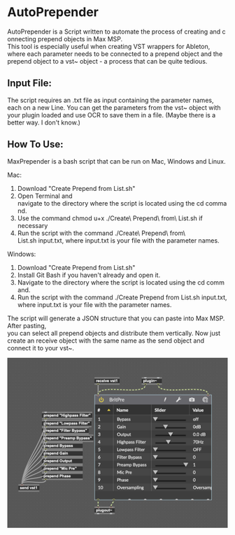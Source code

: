# AutoPrepender

AutoPrepender is a Script written to automate the process of creating and connecting prepend objects in Max MSP. This tool is especially useful when creating VST wrappers for Ableton, where each parameter needs to be connected to a prepend object and the prepend object to a vst~ object - a process that can be quite tedious.

## Input File:
The script requires an .txt file as input containing the parameter names, each on a new Line. You can get the parameters from the vst~ object with your plugin loaded and use OCR to save them in a file. (Maybe there is a better way. I don't know.)


## How To Use:

MaxPrepender is a bash script that can be run on Mac, Windows and Linux.

Mac:
1. Download "Create Prepend from List.sh"
2. Open Terminal and navigate to the directory where the script is located using the cd command.
3. Use the command chmod u+x ./Create\ Prepend\ from\ List.sh if necessary
4. Run the script with the command ./Create\ Prepend\ from\ List.sh input.txt, where input.txt is your file with the parameter names.

Windows:
1. Download "Create Prepend from List.sh"
2. Install Git Bash if you haven't already and open it.
3. Navigate to the directory where the script is located using the cd command.
4. Run the script with the command ./Create Prepend from List.sh input.txt, where input.txt is your file with the parameter names.


The script will generate a JSON structure that you can paste into Max MSP. After pasting, you can select all prepend objects and distribute them vertically. 
Now just create an receive object with the same name as the send object and connect it to your vst~.

![Screenshot after pasting and distributing](screen.png)
